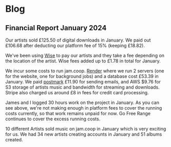 # Blog

## Financial Report January 2024

Our artists sold £125.50 of digital downloads in January. We paid out £106.68 after deducting our platform fee of 15% (keeping £18.82).

We've been using [Wise](https://wise.com/gb/pricing/) to pay our artists and they take a fee depending on the location of the artist. Wise fees added up to £1.78 in total for January.

We incur some costs to run jam.coop. [Render](https://render.com) where we run 2 servers (one for the website, one for background jobs) and a database cost £53.39 in January. We paid [postmark](https://postmark.com) £11.90 for sending emails, and AWS $9.76 for S3 storage of artists music and bandwidth for streaming and downloads. Stripe also charged us around £8 in fees for credit card processing.

James and I logged 30 hours work on the project in January. As you can see above, we're not making enough in platform fees to cover the running costs currently, so that work remains unpaid for now. Go Free Range continues to cover the excess running costs.

10 different Artists sold music on jam.coop in January which is very exciting for us. We had 34 new artists creating accounts in January and 51 albums created.
